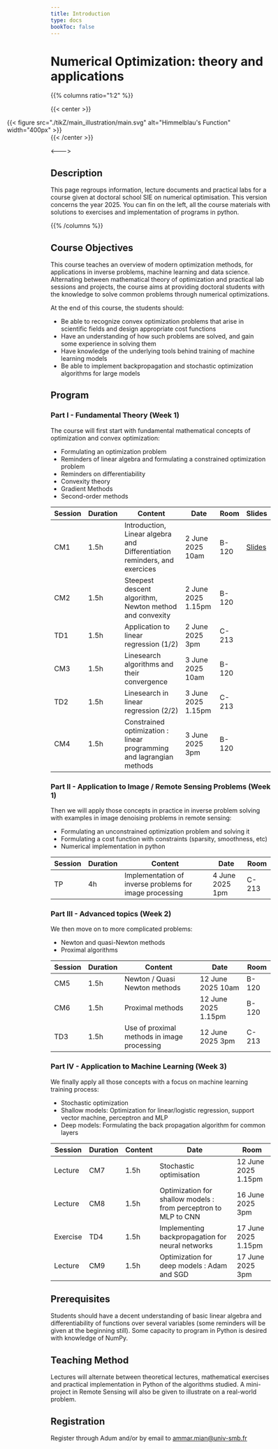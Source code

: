 ```yaml
---
title: Introduction
type: docs
bookToc: false
---
```


# Numerical Optimization: theory and applications



{{% columns ratio="1:2" %}} <!-- begin columns block -->

{{< center >}}
<div style="margin-left:-100px; ">
{{< figure
  src="./tikZ/main_illustration/main.svg"
  alt="Himmelblau's Function"
  width="400px"
>}}
</div>
{{< /center >}}

<---> <!-- magic separator, between columns -->

## Description 

This page regroups information, lecture documents and practical labs for a course given at doctoral school SIE on numerical optimisation. This version concerns the year 2025. You can fin on the left, all the course materials with solutions to exercises and implementation of programs in python.

{{% /columns %}}

## Course Objectives

This course teaches an overview of modern optimization methods, for applications in inverse problems, machine learning and data science. Alternating between mathematical theory of optimization and practical lab sessions and projects, the course aims at providing doctoral students with the knowledge to solve common problems through numerical optimizations. 

At the end of this course, the students should:

* Be able to recognize convex optimization problems that arise in scientific fields and design appropriate cost functions
* Have an understanding of how such problems are solved, and gain some experience in solving them
* Have knowledge of the underlying tools behind training of machine learning models
* Be able to implement backpropagation and stochastic optimization algorithms for large models



## Program

### Part I - Fundamental Theory (Week 1)

The course will first start with fundamental mathematical concepts of optimization and convex optimization:

* Formulating an optimization problem
* Reminders of linear algebra and formulating a constrained optimization problem
* Reminders on differentiability
* Convexity theory
* Gradient Methods
* Second-order methods

 Session | Duration | Content | Date | Room | Slides |
---------|----------|---------|------|----------|---|
 CM1 | 1.5h | Introduction, Linear algebra and Differentiation reminders, and exercices | 2 June 2025 10am | B-120 | [Slides](./slides/01_introduction/main.pdf) |
 CM2 | 1.5h | Steepest descent algorithm, Newton method and convexity | 2 June 2025 1.15pm | B-120 |
 TD1 | 1.5h | Application to linear regression (1/2) | 2 June 2025 3pm | C-213 |
 CM3 | 1.5h | Linesearch algorithms and their convergence | 3 June 2025 10am | B-120 |
 TD2 | 1.5h | Linesearch in linear regression (2/2)| 3 June 2025 1.15pm | C-213 |
 CM4 | 1.5h | Constrained optimization : linear programming and lagrangian methods | 3 June 2025 3pm | B-120 |

### Part II - Application to Image / Remote Sensing Problems (Week 1)

Then we will apply those concepts in practice in inverse problem solving with examples in image denoising problems in remote sensing:

* Formulating an unconstrained optimization problem and solving it
* Formulating a cost function with constraints (sparsity, smoothness, etc)
* Numerical implementation in python

 Session | Duration | Content | Date | Room |
---------|----------|---------|------|------|
 TP | 4h | Implementation of inverse problems for image processing | 4 June 2025 1pm | C-213 |

### Part III - Advanced topics (Week 2)

We then move on to more complicated problems:

* Newton and quasi-Newton methods
* Proximal algorithms

| Session | Duration | Content | Date | Room |
|---------|----------|---------|------|------|
| CM5 | 1.5h | Newton / Quasi Newton methods | 12 June 2025 10am | B-120 |
| CM6 | 1.5h | Proximal methods | 12 June 2025 1.15pm | B-120 |
| TD3 | 1.5h | Use of proximal methods in image processing | 12 June 2025 3pm | C-213 |

### Part IV - Application to Machine Learning (Week 3)

We finally apply all those concepts with a focus on machine learning training process:

* Stochastic optimization 
* Shallow models: Optimization for linear/logistic regression, support vector machine, perceptron and MLP
* Deep models: Formulating the back propagation algorithm for common layers

| Session | Duration | Content | Date | Room |
|---------|----------|---------|------|------|
| Lecture | CM7 | 1.5h | Stochastic optimisation | 12 June 2025 1.15pm | B-120 |
| Lecture | CM8 | 1.5h | Optimization for shallow models : from perceptron to MLP to CNN | 16 June 2025 3pm | B-120 |
| Exercise | TD4 | 1.5h | Implementing backpropagation for neural networks | 17 June 2025 1.15pm | C-213 |
| Lecture | CM9 | 1.5h | Optimization for deep models : Adam and SGD | 17 June 2025 3pm | B-120 |

## Prerequisites

Students should have a decent understanding of basic linear algebra and differentiability of functions over several variables (some reminders will be given at the beginning still). Some capacity to program in Python is desired with knowledge of NumPy.

## Teaching Method

Lectures will alternate between theoretical lectures, mathematical exercises and practical implementation in Python of the algorithms studied. A mini-project in Remote Sensing will also be given to illustrate on a real-world problem.

## Registration

Register through Adum and/or by email to ammar.mian@univ-smb.fr
